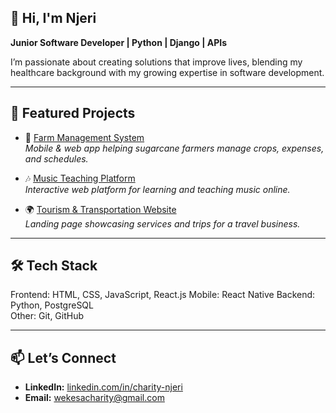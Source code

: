 ## 👋 Hi, I'm Njeri  

**Junior Software Developer | Python | Django | APIs**  

I’m passionate about creating solutions that improve lives, blending my healthcare background with my growing expertise in software development.  

---

## 🚀 Featured Projects  

- 🌱 [Farm Management System](#)  
  *Mobile & web app helping sugarcane farmers manage crops, expenses, and schedules.*  

- 🎶 [Music Teaching Platform](#)  
  *Interactive web platform for learning and teaching music online.*  

- 🌍 [Tourism & Transportation Website](#)  
  *Landing page showcasing services and trips for a travel business.*  

---

## 🛠️ Tech Stack  
Frontend: HTML, CSS, JavaScript, React.js
Mobile: React Native
Backend: Python, PostgreSQL  
Other: Git, GitHub  

---

## 📫 Let’s Connect
- **LinkedIn:** [linkedin.com/in/charity-njeri](https://www.linkedin.com/in/njeri-wekesa/)  
- **Email:** wekesacharity@gmail.com


<!--
**njeriwekesa/njeriwekesa** is a ✨ _special_ ✨ repository because its `README.md` (this file) appears on your GitHub profile.

Here are some ideas to get you started:

- 🔭 I’m currently working on ...
- 🌱 I’m currently learning ...
- 👯 I’m looking to collaborate on ...
- 🤔 I’m looking for help with ...
- 💬 Ask me about ...
- 📫 How to reach me: ...
- 😄 Pronouns: ...
- ⚡ Fun fact: ...
-->
